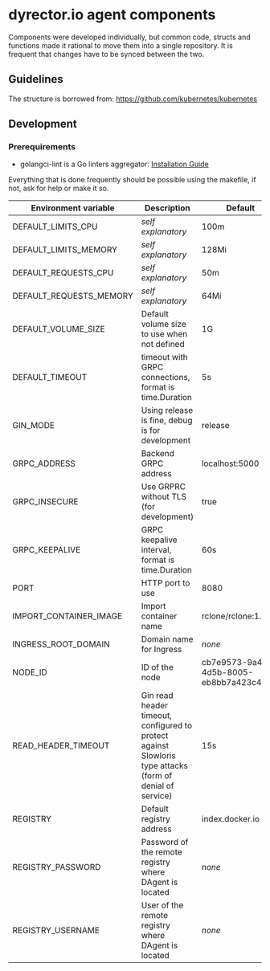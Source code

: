 # dyrector.io agent components

Components were developed individually, but common code, structs and functions made it rational to move them into a single repository.
It is frequent that changes have to be synced between the two.

## Guidelines

The structure is borrowed from: https://github.com/kubernetes/kubernetes

## Development

### Prerequirements

 - golangci-lint is a Go linters aggregator: [Installation Guide](https://golangci-lint.run/usage/install/#local-installation)

Everything that is done frequently should be possible using the makefile, if not, ask for help or make it so.

| Environment variable    | Description                                                                                               | Default                                |
| ----------------------- | --------------------------------------------------------------------------------------------------------- | -------------------------------------- |
| DEFAULT_LIMITS_CPU      | *self explanatory*                                                                                        | 100m                                   |
| DEFAULT_LIMITS_MEMORY   | *self explanatory*                                                                                        | 128Mi                                  |
| DEFAULT_REQUESTS_CPU    | *self explanatory*                                                                                        | 50m                                    |
| DEFAULT_REQUESTS_MEMORY | *self explanatory*                                                                                        | 64Mi                                   |
| DEFAULT_VOLUME_SIZE     | Default volume size to use when not defined                                                               | 1G                                     |
| DEFAULT_TIMEOUT         | timeout with GRPC connections, format is time.Duration                                                    | 5s                                     |
| GIN_MODE                | Using release is fine, debug is for development                                                           | release                                |
| GRPC_ADDRESS            | Backend GRPC address                                                                                      | localhost:5000                         |
| GRPC_INSECURE           | Use GRPRC without TLS (for development)                                                                   | true                                   |
| GRPC_KEEPALIVE          | GRPC keepalive interval, format is time.Duration                                                          | 60s                                    |
| PORT                    | HTTP port to use                                                                                          | 8080                                   |
| IMPORT_CONTAINER_IMAGE  | Import container name                                                                                     | rclone/rclone:1.57.0                   |
| INGRESS_ROOT_DOMAIN     | Domain name for Ingress                                                                                   | *none*                                 |
| NODE_ID                 | ID of the node                                                                                            | cb7e9573-9a43-4d5b-8005-eb8bb7a423c4"` |
| READ_HEADER_TIMEOUT     | Gin read header timeout, configured to protect against Slowloris type attacks (form of denial of service) | 15s                                    |
| REGISTRY                | Default registry address                                                                                  | index.docker.io                        |
| REGISTRY_PASSWORD       | Password of the remote registry where DAgent is located                                                   | *none*                                 |
| REGISTRY_USERNAME       | User of the remote registry where DAgent is located                                                       | *none*                                 |

